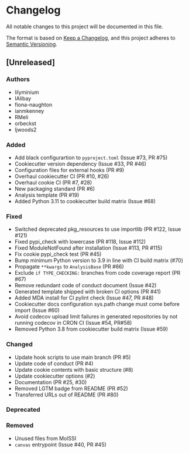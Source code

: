 # Changelog
All notable changes to this project will be documented in this file.

The format is based on [Keep a Changelog](https://keepachangelog.com/en/1.0.0/),
and this project adheres to [Semantic Versioning](https://semver.org/spec/v2.0.0.html).

<!--
The rules for this file:
  * entries are sorted newest-first.
  * summarize sets of changes - don't reproduce every git log comment here.
  * don't ever delete anything.
  * keep the format consistent:
    * do not use tabs but use spaces for formatting
    * 79 char width
    * YYYY-MM-DD date format (following ISO 8601)
  * accompany each entry with github issue/PR number (Issue #xyz)
-->

## [Unreleased]

### Authors
<!-- GitHub usernames of contributors to this release -->
- lilyminium
- IAlibay
- fiona-naughton
- ianmkenney
- RMeli
- orbeckst
- ljwoods2

### Added
<!-- New added features -->
- Add black configurartion to `pyproject.toml` (Issue #73, PR #75)
- Cookiecutter version dependency (Issue #33, PR #46)
- Configuration files for external hooks (PR #9)
- Overhaul cookiecutter CI (PR #10, #26)
- Overhaul cookie CI (PR #7, #28)
- New packaging standard (PR #6)
- Analysis template (PR #19)
- Added Python 3.11 to cookiecutter build matrix (Issue #68)


### Fixed
<!-- Bug fixes -->
- Switched deprecated pkg_resources to use importlib (PR #122, Issue #121)
- Fixed pypi_check with lowercase (PR #118, Issue #112)
- Fixed ModuleNotFound after installation (Issue #113, PR #115) 
- Fix cookie pypi_check test (PR #45)
- Bump minimum Python version to 3.9 in line with CI build matrix (#70)
- Propagate `**kwargs` to `AnalysisBase` (PR #66)
- Exclude `if TYPE_CHECKING:` branches from code coverage report (PR #67)
- Remove redundant code of conduct document (Issue #42)
- Generated template shipped with broken CI options (PR #41)
- Added MDA install for CI pylint check (Issue #47, PR #48)
- Cookiecutter docs configuration sys.path change must come before import (Issue #60)
- Avoid codecov upload limit failures in generated repositories by not
  running codecov in CRON CI (Issue #54, PR#58)
- Removed Python 3.8 from cookiecutter build matrix (Issue #59)

### Changed
<!-- Changes in existing functionality -->
- Update hook scripts to use main branch (PR #5)
- Update code of conduct (PR #4)
- Update cookie contents with basic structure (#8)
- Update cookiecutter options (#2)
- Documentation (PR #25, #30)
- Removed LGTM badge from README (PR #52)
- Transferred URLs out of README (PR #80)


### Deprecated
<!-- Soon-to-be removed features -->

### Removed
<!-- Removed features -->
- Unused files from MolSSI
- `canvas` entrypoint (Issue #40, PR #45)
